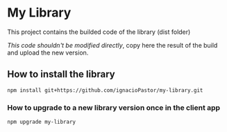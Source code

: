# My Library

This project contains the builded code of the library (dist folder)

*This code shouldn't be modified directly*, copy here the result of the build and upload the new version.

## How to install the library
```
npm install git+https://github.com/ignacioPastor/my-library.git
```

### How to upgrade to a new library version once in the client app
```
npm upgrade my-library
```